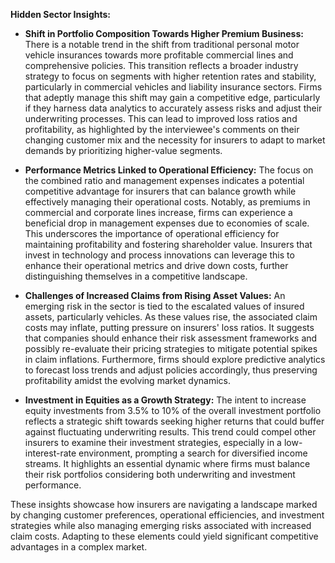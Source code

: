 **Hidden Sector Insights:**

- **Shift in Portfolio Composition Towards Higher Premium Business:** There is a notable trend in the shift from traditional personal motor vehicle insurances towards more profitable commercial lines and comprehensive policies. This transition reflects a broader industry strategy to focus on segments with higher retention rates and stability, particularly in commercial vehicles and liability insurance sectors. Firms that adeptly manage this shift may gain a competitive edge, particularly if they harness data analytics to accurately assess risks and adjust their underwriting processes. This can lead to improved loss ratios and profitability, as highlighted by the interviewee's comments on their changing customer mix and the necessity for insurers to adapt to market demands by prioritizing higher-value segments.

- **Performance Metrics Linked to Operational Efficiency:** The focus on the combined ratio and management expenses indicates a potential competitive advantage for insurers that can balance growth while effectively managing their operational costs. Notably, as premiums in commercial and corporate lines increase, firms can experience a beneficial drop in management expenses due to economies of scale. This underscores the importance of operational efficiency for maintaining profitability and fostering shareholder value. Insurers that invest in technology and process innovations can leverage this to enhance their operational metrics and drive down costs, further distinguishing themselves in a competitive landscape.

- **Challenges of Increased Claims from Rising Asset Values:** An emerging risk in the sector is tied to the escalated values of insured assets, particularly vehicles. As these values rise, the associated claim costs may inflate, putting pressure on insurers' loss ratios. It suggests that companies should enhance their risk assessment frameworks and possibly re-evaluate their pricing strategies to mitigate potential spikes in claim inflations. Furthermore, firms should explore predictive analytics to forecast loss trends and adjust policies accordingly, thus preserving profitability amidst the evolving market dynamics.

- **Investment in Equities as a Growth Strategy:** The intent to increase equity investments from 3.5% to 10% of the overall investment portfolio reflects a strategic shift towards seeking higher returns that could buffer against fluctuating underwriting results. This trend could compel other insurers to examine their investment strategies, especially in a low-interest-rate environment, prompting a search for diversified income streams. It highlights an essential dynamic where firms must balance their risk portfolios considering both underwriting and investment performance.

These insights showcase how insurers are navigating a landscape marked by changing customer preferences, operational efficiencies, and investment strategies while also managing emerging risks associated with increased claim costs. Adapting to these elements could yield significant competitive advantages in a complex market.